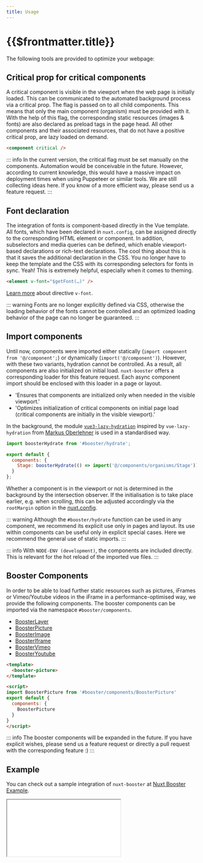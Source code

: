 ```yaml
---
title: Usage
---
```


# {{$frontmatter.title}}

The following tools are provided to optimize your webpage:

## Critical prop for critical components

A critical component is visible in the viewport when the web page is initially loaded. This can be communicated to the automated background process via a critical prop. The flag is passed on to all child components. This means that only the main component (organism) must be provided with it. With the help of this flag, the corresponding static resources (images & fonts) are also declared as preload tags in the page head. All other components and their associated resources, that do not have a positive critical prop, are lazy loaded on demand.

````html
<component critical />
````

::: info
In the current version, the critical flag must be set manually on the components. Automation would be conceivable in the future. However, according to current knowledge, this would have a massive impact on deployment times when using Puppeteer or similar tools. We are still collecting ideas here. If you know of a more efficient way, please send us a feature request.
:::

## Font declaration

The integration of fonts is component-based directly in the Vue template. All fonts, which have been declared in `nuxt.config`, can be assigned directly to the corresponding HTML element or component. In addition, subselectors and media queries can be defined, which enable viewport-based declarations or rich-text declarations.
The cool thing about this is that it saves the additional declaration in the CSS. You no longer have to keep the template and the CSS with its corresponding selectors for fonts in sync. Yeah! This is extremely helpful, especially when it comes to theming.

````html
<element v-font="$getFont(…)" />
````

[Learn more](/directives/v-font) about directive `v-font`.

::: warning
Fonts are no longer explicitly defined via CSS, otherwise the loading behavior of the fonts cannot be controlled and an optimized loading behavior of the page can no longer be guaranteed.
:::

## Import components

Until now, components were imported either statically (`import component from '@/component';`) or dynamically (`import('@/component')`). However, with these two variants, hydration cannot be controlled. As a result, all components are also initialized on initial load. `nuxt-booster` offers a corresponding loader for this feature request. Each async component import should be enclosed with this loader in a page or layout.

- 'Ensures that components are initialized only when needed in the visible viewport.'
- 'Optimizes initialization of critical components on initial page load (critical components are initially in the visible viewport).'

In the background, the module [`vue3-lazy-hydration`](https://github.com/freddy38510/vue3-lazy-hydration) inspired by `vue-lazy-hydration` from [Markus Oberlehner](https://github.com/maoberlehner/vue-lazy-hydration) is used in a standardised way.

````js
import boosterHydrate from '#booster/hydrate';

export default {
  components: {
    Stage: boosterHydrate(() => import('@/components/organisms/Stage')),
  }
};
````

Whether a component is in the viewport or not is determined in the background by the intersection observer. If the initialisation is to take place earlier, e.g. when scrolling, this can be adjusted accordingly via the `rootMargin` option in the [nuxt.config](/guide/options#lazyoffset).

::: warning
Although the <code>#booster/hydrate</code> function can be used in any component, we recommend its explicit use only in pages and layout. Its use within components can be useful only in explicit special cases.  Here we recommend the general use of static imports.
:::

::: info
With <code>NODE-ENV (development)</code>, the components are included directly. <br>This is relevant for the hot reload of the imported vue files.
:::

## Booster Components

In order to be able to load further static resources such as pictures, iFrames or Vimeo/Youtube videos in the iFrame in a performance-optimised way, we provide the following components. The booster components can be imported via the namespace `#booster/components`.

- [BoosterLayer](/components/booster-layer)
- [BoosterPicture](/components/booster-picture)
- [BoosterImage](/components/booster-image)
- [BoosterIframe](/components/booster-iframe)
- [BoosterVimeo](/components/booster-vimeo)
- [BoosterYoutube](/components/booster-youtube)

````html
<template>
  <booster-picture>
</template>

<script>
import BoosterPicture from '#booster/components/BoosterPicture'
export default {
  components: {
    BoosterPicture
  }
}
</script>
````

::: info
The booster components will be expanded in the future. If you have explicit wishes, please send us a feature request or directly a pull request with the corresponding feature :)
:::

## Example

You can check out a sample integration of `nuxt-booster` at [Nuxt Booster Example](https://github.com/GrabarzUndPartner/nuxt-booster-example).

<iframe class="embed-sandbox" src="//codesandbox.io/embed/github/GrabarzUndPartner/nuxt-booster-example/tree/main/?hidenavigation=1&theme=dark"></iframe>
